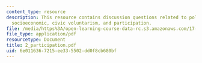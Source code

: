 ```yaml
---
content_type: resource
description: This resource contains discussion questions related to political acts,
  socioeconomic, civic voluntarism, and participation.
file: /media/https%3A/open-learning-course-data-rc.s3.amazonaws.com/17-951-special-graduate-topic-in-political-science-political-behavior-fall-2005/6e0116367215ee335502dd0f8cb680bf_2_participation.pdf
file_type: application/pdf
resourcetype: Document
title: 2_participation.pdf
uid: 6e011636-7215-ee33-5502-dd0f8cb680bf
---
```

